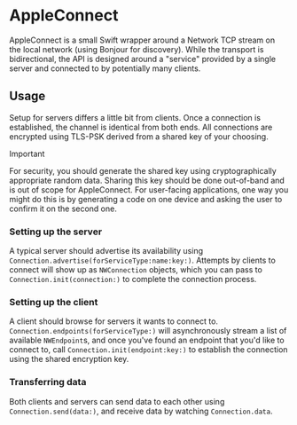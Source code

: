 # AppleConnect

AppleConnect is a small Swift wrapper around a Network TCP stream on the local network (using Bonjour for discovery). While the transport is bidirectional, the API is designed around a "service" provided by a single server and connected to by potentially many clients.

## Usage

Setup for servers differs a little bit from clients. Once a connection is established, the channel is identical from both ends. All connections are encrypted using TLS-PSK derived from a shared key of your choosing.

> [!IMPORTANT]  
> For security, you should generate the shared key using cryptographically appropriate random data. Sharing this key should be done out-of-band and is out of scope for AppleConnect. For user-facing applications, one way you might do this is by generating a code on one device and asking the user to confirm it on the second one.

### Setting up the server

A typical server should advertise its availability using `Connection.advertise(forServiceType:name:key:)`. Attempts by clients to connect will show up as `NWConnection` objects, which you can pass to `Connection.init(connection:)` to complete the connection process.

### Setting up the client

A client should browse for servers it wants to connect to. `Connection.endpoints(forServiceType:)` will asynchronously stream a list of available `NWEndpoint`s, and once you've found an endpoint that you'd like to connect to, call `Connection.init(endpoint:key:)` to establish the connection using the shared encryption key.

### Transferring data

Both clients and servers can send data to each other using `Connection.send(data:)`, and receive data by watching `Connection.data`.
